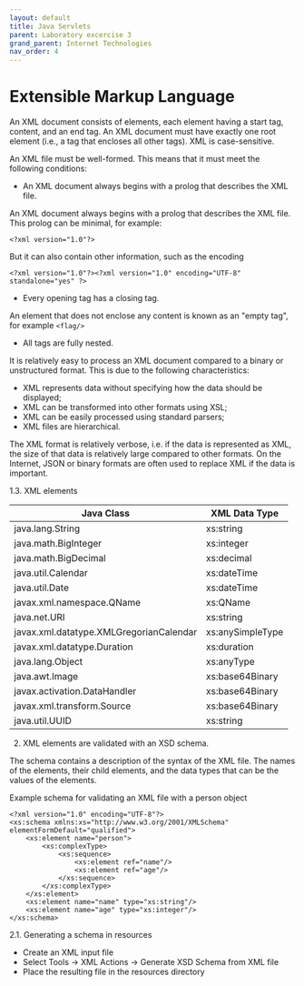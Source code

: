 ```yaml
---
layout: default
title: Java Servlets
parent: Laboratory excercise 3
grand_parent: Internet Technologies
nav_order: 4
---
```


# Extensible Markup Language

An XML document consists of elements, each element having a start tag, content, and an end tag. An XML document must have exactly one root element (i.e., a tag that encloses all other tags). XML is case-sensitive.

An XML file must be well-formed. This means that it must meet the following conditions:

* An XML document always begins with a prolog that describes the XML file.

An XML document always begins with a prolog that describes the XML file. This prolog can be minimal, for example:

```
<?xml version="1.0"?>
```

But it can also contain other information, such as the encoding

```
<?xml version="1.0"?><?xml version="1.0" encoding="UTF-8" standalone="yes" ?>
```

* Every opening tag has a closing tag.

An element that does not enclose any content is known as an "empty tag", for example `<flag/>`

* All tags are fully nested.

It is relatively easy to process an XML document compared to a binary or unstructured format. This is due to the following characteristics:

* XML represents data without specifying how the data should be displayed;
* XML can be transformed into other formats using XSL;
* XML can be easily processed using standard parsers;
* XML files are hierarchical.

The XML format is relatively verbose, i.e. if the data is represented as XML, the size of that data is relatively large compared to other formats. On the Internet, JSON or binary formats are often used to replace XML if the data is important.

1.3. XML elements

| Java Class                              | XML Data Type    |
| --------------------------------------- | ---------------- |
| java.lang.String                        | xs:string        |
| java.math.BigInteger                    | xs:integer       |
| java.math.BigDecimal                    | xs:decimal       |
| java.util.Calendar                      | xs:dateTime      |
| java.util.Date                          | xs:dateTime      |
| javax.xml.namespace.QName               | xs:QName         |
| java.net.URI                            | xs:string        |
| javax.xml.datatype.XMLGregorianCalendar | xs:anySimpleType |
| javax.xml.datatype.Duration             | xs:duration      |
| java.lang.Object                        | xs:anyType       |
| java.awt.Image                          | xs:base64Binary  |
| javax.activation.DataHandler            | xs:base64Binary  |
| javax.xml.transform.Source              | xs:base64Binary  |
| java.util.UUID                          | xs:string        |

2. XML elements are validated with an XSD schema.

The schema contains a description of the syntax of the XML file. The names of the elements, their child elements, and the data types that can be the values ​​of the elements.

Example schema for validating an XML file with a person object

```
<?xml version="1.0" encoding="UTF-8"?>
<xs:schema xmlns:xs="http://www.w3.org/2001/XMLSchema" elementFormDefault="qualified">
    <xs:element name="person">
        <xs:complexType>
            <xs:sequence>
                <xs:element ref="name"/>
                <xs:element ref="age"/>
            </xs:sequence>
        </xs:complexType>
    </xs:element>
    <xs:element name="name" type="xs:string"/>
    <xs:element name="age" type="xs:integer"/>
</xs:schema>
```

2.1. Generating a schema in resources

- Create an XML input file
- Select Tools -> XML Actions -> Generate XSD Schema from XML file
- Place the resulting file in the resources directory
